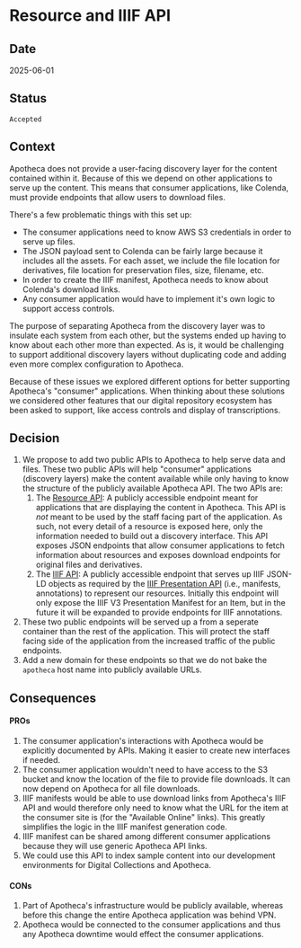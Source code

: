 # Resource and IIIF API

## Date
2025-06-01

## Status
`Accepted`

## Context
Apotheca does not provide a user-facing discovery layer for the content contained within it. Because of this we depend on other applications to serve up the content. This means that consumer applications, like Colenda, must provide endpoints that allow users to download files.

There's a few problematic things with this set up:
- The consumer applications need to know AWS S3 credentials in order to serve up files.
- The JSON payload sent to Colenda can be fairly large because it includes all the assets. For each asset, we include the file location for derivatives, file location for preservation files, size, filename, etc.
- In order to create the IIIF manifest, Apotheca needs to know about Colenda's download links.
- Any consumer application would have to implement it's own logic to support access controls.

The purpose of separating Apotheca from the discovery layer was to insulate each system from each other, but the systems ended up having to know about each other more than expected. As is, it would be challenging to support additional discovery layers without duplicating code and adding even more complex configuration to Apotheca.

Because of these issues we explored different options for better supporting Apotheca's "consumer" applications. When thinking about these solutions we considered other features that our digital repository ecosystem has been asked to support, like access controls and display of transcriptions.

## Decision
1. We propose to add two public APIs to Apotheca to help serve data and files. These two public APIs will help "consumer" applications (discovery layers) make the content available while only having to know the structure of the publicly available Apotheca API. The two APIs are:
    1. The [Resource API](https://upennlibrary.atlassian.net/wiki/spaces/COL/pages/1672151056/Resource+API): A publicly accessible endpoint meant for applications that are displaying the content in Apotheca. This API is *not* meant to be used by the staff facing part of the application. As such, not every detail of a resource is exposed here, only the information needed to build out a discovery interface. This API exposes JSON endpoints that allow consumer applications to fetch information about resources and exposes download endpoints for original files and derivatives.
    2. The [IIIF API](https://upennlibrary.atlassian.net/wiki/spaces/COL/pages/1673363463/IIIF+API): A publicly accessible endpoint that serves up IIIF JSON-LD objects as required by the [IIIF Presentation API](https://iiif.io/api/presentation/3.0/) (i.e., manifests, annotations) to represent our resources. Initially this endpoint will only expose the IIIF V3 Presentation Manifest for an Item, but in the future it will be expanded to provide endpoints for IIIF annotations.
2. These two public endpoints will be served up a from a seperate container than the rest of the application. This will protect the staff facing side of the application from the increased traffic of the public endpoints.
3. Add a new domain for these endpoints so that we do not bake the `apotheca` host name into publicly available URLs.

## Consequences
#### PROs
1. The consumer application's interactions with Apotheca would be explicitly documented by APIs. Making it easier to create new interfaces if needed.
2. The consumer application wouldn't need to have access to the S3 bucket and know the location of the file to provide file downloads. It can now depend on Apotheca for all file downloads.
3. IIIF manifests would be able to use download links from Apotheca's IIIF API and would therefore only need to know what the URL for the item at the consumer site is (for the "Available Online" links). This greatly simplifies the logic in the IIIF manifest generation code.
4. IIIF manifest can be shared among different consumer applications because they will use generic Apotheca API links.
5. We could use this API to index sample content into our development environments for Digital Collections and Apotheca.

#### CONs
1. Part of Apotheca's infrastructure would be publicly available, whereas before this change the entire Apotheca application was behind VPN.
2. Apotheca would be connected to the consumer applications and thus any Apotheca downtime would effect the consumer applications.

